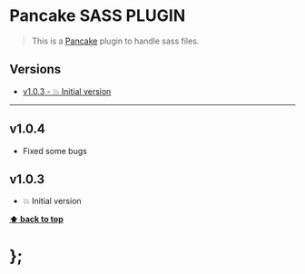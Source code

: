 Pancake SASS PLUGIN
===================

> This is a [Pancake](https://github.com/govau/pancake) plugin to handle sass files.


## Versions

* [v1.0.3 - 💥 Initial version](v103)


----------------------------------------------------------------------------------------------------------------------------------------------------------------


## v1.0.4

- Fixed some bugs


## v1.0.3

- 💥 Initial version


**[⬆ back to top](#contents)**


# };
